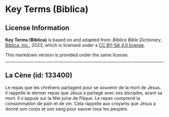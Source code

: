 # Key Terms (Biblica)

## License Information

**Key Terms (Biblica)** is based on and adapted from: _Biblica Bible Dictionary_, [Biblica, Inc.](https://www.biblica.com/), 2023, which is licensed under a [CC BY-SA 4.0 license](https://creativecommons.org/licenses/by-sa/4.0/legalcode.en).

This markdown version is provided under the same license.



--------------------------------

## La Cène (id: 133400)

Le repas que les chrétiens partagent pour se souvenir de la mort de Jésus. Il rappelle le dernier repas que Jésus a partagé avec ses disciples, avant sa mort. Il s'appuie sur la fête juive de Pâque. Le repas comprend la consommation de pain et de vin. Cela rappelle aux croyants que Jésus a donné son corps et son sang pour sauver tous les peuples.


